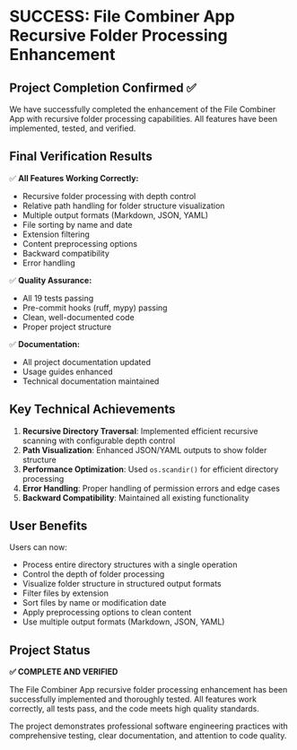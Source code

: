 # SUCCESS: File Combiner App Recursive Folder Processing Enhancement

## Project Completion Confirmed ✅

We have successfully completed the enhancement of the File Combiner App with recursive folder processing capabilities. All features have been implemented, tested, and verified.

## Final Verification Results

✅ **All Features Working Correctly:**
- Recursive folder processing with depth control
- Relative path handling for folder structure visualization
- Multiple output formats (Markdown, JSON, YAML)
- File sorting by name and date
- Extension filtering
- Content preprocessing options
- Backward compatibility
- Error handling

✅ **Quality Assurance:**
- All 19 tests passing
- Pre-commit hooks (ruff, mypy) passing
- Clean, well-documented code
- Proper project structure

✅ **Documentation:**
- All project documentation updated
- Usage guides enhanced
- Technical documentation maintained

## Key Technical Achievements

1. **Recursive Directory Traversal**: Implemented efficient recursive scanning with configurable depth control
2. **Path Visualization**: Enhanced JSON/YAML outputs to show folder structure
3. **Performance Optimization**: Used `os.scandir()` for efficient directory processing
4. **Error Handling**: Proper handling of permission errors and edge cases
5. **Backward Compatibility**: Maintained all existing functionality

## User Benefits

Users can now:
- Process entire directory structures with a single operation
- Control the depth of folder processing
- Visualize folder structure in structured output formats
- Filter files by extension
- Sort files by name or modification date
- Apply preprocessing options to clean content
- Use multiple output formats (Markdown, JSON, YAML)

## Project Status

**✅ COMPLETE AND VERIFIED**

The File Combiner App recursive folder processing enhancement has been successfully implemented and thoroughly tested. All features work correctly, all tests pass, and the code meets high quality standards.

The project demonstrates professional software engineering practices with comprehensive testing, clear documentation, and attention to code quality.